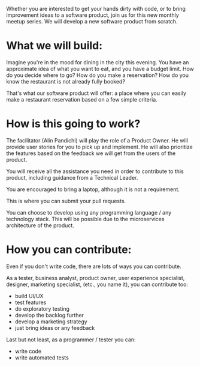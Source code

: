 Whether you are interested to get your hands dirty with code, or to bring improvement ideas to a software product, join us for this new monthly meetup series. We will develop a new software product from scratch.

# What we will build:

Imagine you're in the mood for dining in the city this evening. You have an approximate idea of what you want to eat, and you have a budget limit. How do you decide where to go? How do you make a reservation? How do you know the restaurant is not already fully booked?

That's what our software product will offer: a place where you can easily make a restaurant reservation based on a few simple criteria.

# How is this going to work?

The facilitator (Alin Pandichi) will play the role of a Product Owner. He will provide user stories for you to pick up and implement. He will also prioritize the features based on the feedback we will get from the users of the product.

You will receive all the assistance you need in order to contribute to this product, including guidance from a Technical Leader.

You are encouraged to bring a laptop, although it is not a requirement.

This is where you can submit your pull requests.

You can choose to develop using any programming language / any technology stack. This will be possible due to the microservices architecture of the product.

# How you can contribute:

Even if you don't write code, there are lots of ways you can contribute.

As a tester, business analyst, product owner, user experience specialist, designer, marketing specialist, (etc., you name it), you can contribute too:
* build UI/UX
* test features
* do exploratory testing
* develop the backlog further
* develop a marketing strategy
* just bring ideas or any feedback

Last but not least, as a programmer / tester you can:
* write code
* write automated tests
